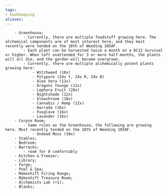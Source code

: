 ```yaml
---
tags:
- bookkeeping
aliases:
---
```


		- Greenhouse;
			- Currently, there are multiple foodstuff growing here. The alchemical components are of most interest here, and they most recently were tended on the 18th of Weeding 105AF. 
			- Each plant can be harvested twice a month on a DC12 Survival or higher. When left unattended for 3 or more half-months, the plants will all die, and the garden will become overgrown.
			- Currently, there are multiple alchemically potent plants growing here:
				- Witchweed (18x)
				- Polypore (24x Y, 24x R, 24x B)
				- Aloe Vera (12x)
				- Dragons Tounge (12x)
				- Lephora Fruit (20x)
				- Nightshade (12x)
				- Glowshroom (18x)
				- Cannabis / Hemp (12x)
				- Harrada (16x)
				- Foxglove (16x)
				- Lavander (16x)
		- Corpse Room;
			- Same rules as the Greenhouse, the following are growing here. Most recently tended on the 18th of Weeding 105AF.
				- Undead Moss (10x)
		- Stables;
		- Bedroom;
		- Barracks;
			- room for 8 comfortably
		- Kitchen & Freezer;
		- Library;
		- Forge;
		- Pool & Spa;
		- Makeshift Firing Range;
		- Makeshift Treasure Room;
		- Alchemists Lab (+1); 
		- Blanks;